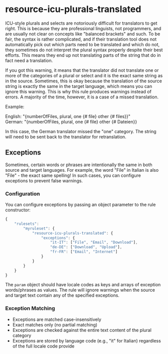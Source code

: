 # resource-icu-plurals-translated

ICU-style plurals and selects are notoriously difficult for translators to get right.
This is because they are professional linguists, not programmers, and are usually
not clear on concepts like "balanced brackets" and such. To be fair, the syntax
is rather complicated, and if their translation tool does not automatically
pick out which parts need to be translated and which do not, they sometimes do not
interpret the plural syntax properly despite their best efforts. This means they end
up not translating parts of the string that do in fact need a translation.

If you got this warning, it means that the translator did not translate one or
more of the categories of a plural or select and it is the exact same string as in
the source. Sometimes, this is okay because the translation of the source string
is exactly the same in the target language, which means you can ignore this warning.
This is why this rule produces warnings instead of errors. A majority of the time,
however, it is a case of a missed translation.

Example:

English: "{numberOfFiles, plural, one {# file} other {# files}}"<br>
German: "{numberOfFiles, plural, one {# file} other {# Dateien}}

In this case, the German translator missed the "one" category. The string will
need to be sent back to the translator for retranslation.

## Exceptions

Sometimes, certain words or phrases are intentionally the same in both source and target languages.
For example, the word "File" in Italian is also "File" - the exact same spelling!
In such cases, you can configure exceptions to prevent false warnings.

### Configuration

You can configure exceptions by passing an object parameter to the rule constructor:

```javascript
{
    "rulesets":
        "myruleset": {
            "resource-icu-plurals-translated": {
                "exceptions": {
                    "it-IT": ["File", "Email", "Download"],
                    "de-DE": ["Download", "Upload"],
                    "fr-FR": ["Email", "Internet"]
                }
            }
        }
    }
}
```

The `param` object should have locale codes as keys and arrays of exception words/phrases as values.
The rule will ignore warnings when the source and target text contain any of the specified exceptions.

### Exception Matching

- Exceptions are matched case-insensitively
- Exact matches only (no partial matching)
- Exceptions are checked against the entire text content of the plural category
- Exceptions are stored by language code (e.g., "it" for Italian) regardless of the full locale code provide
